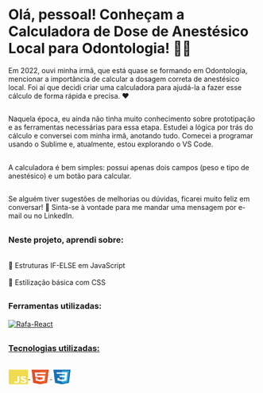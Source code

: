 <h1>Olá, pessoal! Conheçam a Calculadora de Dose de Anestésico Local para Odontologia! 🦷😉</h1>

Em 2022, ouvi minha irmã, que está quase se formando em Odontologia, mencionar a importância de calcular a dosagem correta de anestésico local. Foi aí que decidi criar uma calculadora para ajudá-la a fazer esse cálculo de forma rápida e precisa. ❤

##

Naquela época, eu ainda não tinha muito conhecimento sobre prototipação e as ferramentas necessárias para essa etapa. Estudei a lógica por trás do cálculo e conversei com minha irmã, anotando tudo. Comecei a programar usando o Sublime e, atualmente, estou explorando o VS Code.

##

A calculadora é bem simples: possui apenas dois campos (peso e tipo de anestésico) e um botão para calcular.

##

Se alguém tiver sugestões de melhorias ou dúvidas, ficarei muito feliz em conversar! 🥰 Sinta-se à vontade para me mandar uma mensagem por e-mail ou no LinkedIn.

##

<h3>Neste projeto, aprendi sobre:</h3>

<br> 📌 Estruturas IF-ELSE em JavaScript  
<br> 📌 Estilização básica com CSS  
 
##

<h3>Ferramentas utilizadas:</h3>
<div>

  <a href="https://www.sublimetext.com/">
    <img align="center" alt="Rafa-React" height="30" width="37" src="https://www.sublimehq.com/images/sublime_text.png">

</div>

##

<h3>Tecnologias utilizadas:</h3>
<div style="display: inline_block"><br>
  <img align="center" alt="Rafa-Js" height="30" width="40" src="https://raw.githubusercontent.com/devicons/devicon/master/icons/javascript/javascript-plain.svg">
  <img align="center" alt="Rafa-HTML" height="30" width="40" src="https://raw.githubusercontent.com/devicons/devicon/master/icons/html5/html5-original.svg">
  <img align="center" alt="Rafa-CSS" height="30" width="40" src="https://raw.githubusercontent.com/devicons/devicon/master/icons/css3/css3-original.svg">
</div>
